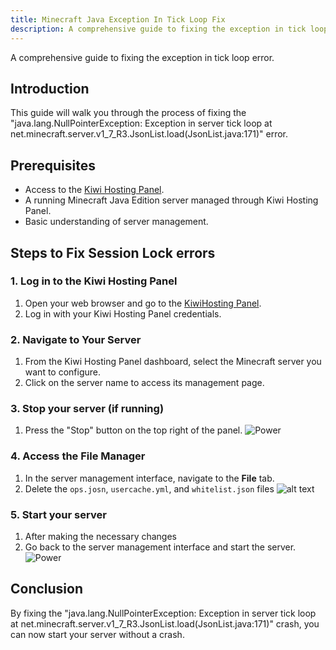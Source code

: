 ```yaml
---
title: Minecraft Java Exception In Tick Loop Fix
description: A comprehensive guide to fixing the exception in tick loop error.
---
```


A comprehensive guide to fixing the exception in tick loop error.

## Introduction

This guide will walk you through the process of fixing the "java.lang.NullPointerException: Exception in server tick loop at net.minecraft.server.v1_7_R3.JsonList.load(JsonList.java:171)" error.

## Prerequisites

- Access to the [Kiwi Hosting Panel](https://gmp.kiwihosting.net).
- A running Minecraft Java Edition server managed through Kiwi Hosting Panel.
- Basic understanding of server management.

## Steps to Fix Session Lock errors

### 1. Log in to the Kiwi Hosting Panel

1. Open your web browser and go to the [KiwiHosting Panel](https://gmp.kiwihosting.net).
2. Log in with your Kiwi Hosting Panel credentials.

### 2. Navigate to Your Server

1. From the Kiwi Hosting Panel dashboard, select the Minecraft server you want to configure.
2. Click on the server name to access its management page.

### 3. Stop your server (if running)

1. Press the "Stop" button on the top right of the panel.
![Power](/assets/actions/power/stop.png)

### 4. Access the File Manager

1. In the server management interface, navigate to the **File** tab.
3. Delete the `ops.josn`, `usercache.yml`, and `whitelist.json` files
![alt text](/assets/tutorials/ops-usercache-whitelist.png)
### 5. Start your server

1. After making the necessary changes
2. Go back to the server management interface and start the server.
![Power](/assets/actions/power/start.png)

## Conclusion

By fixing the "java.lang.NullPointerException: Exception in server tick loop at net.minecraft.server.v1_7_R3.JsonList.load(JsonList.java:171)" crash, you can now start your server without a crash.

